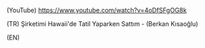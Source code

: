 (YouTube) https://www.youtube.com/watch?v=4oDfSFgOG8k

(TR) Şirketimi Hawaii'de Tatil Yaparken Sattım - (Berkan Kısaoğlu)

(EN)
